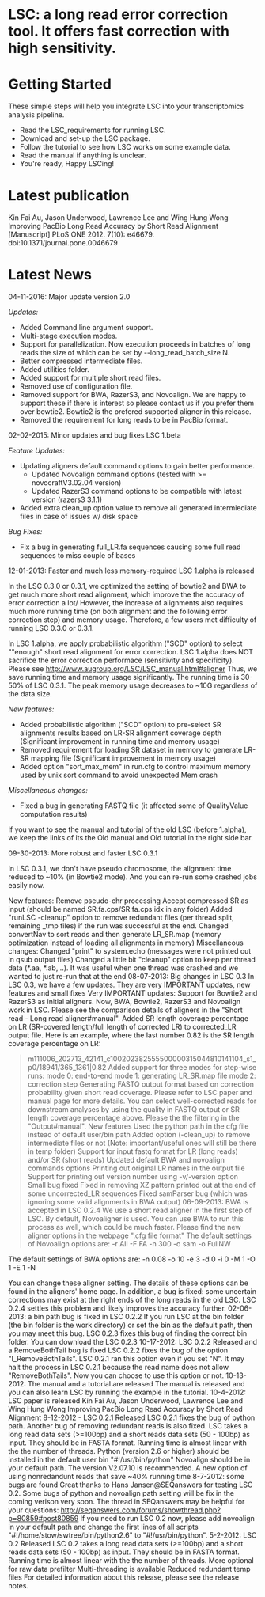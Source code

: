 # LSC: a long read error correction tool. It offers fast correction with high sensitivity.

# Getting Started
These simple steps will help you integrate LSC into your transcriptomics analysis pipeline.

* Read the LSC_requirements for running LSC.
* Download and set-up the LSC package.
* Follow the tutorial to see how LSC works on some example data.
* Read the manual if anything is unclear.
* You're ready, Happy LSCing!

# Latest publication
Kin Fai Au, Jason Underwood, Lawrence Lee and Wing Hung Wong 
Improving PacBio Long Read Accuracy by Short Read Alignment [Manuscript] 
PLoS ONE 2012. 7(10): e46679. doi:10.1371/journal.pone.0046679

# Latest News
04-11-2016: Major update version 2.0

*Updates:*
* Added Command line argument support.
* Multi-stage execution modes.
* Support for parallelization. Now execution proceeds in batches of long reads the size of which can be set by --long_read_batch_size N.
* Better compressed intermediate files.
* Added utilities folder.
* Added support for multiple short read files.
* Removed use of configuration file.
* Removed support for BWA, RazerS3, and Novoalign. We are happy to support these if there is interest so please contact us if you prefer them over bowtie2. Bowtie2 is the prefered supported aligner in this release.
* Removed the requirement for long reads to be in PacBio format.

02-02-2015: Minor updates and bug fixes LSC 1.beta

*Feature Updates:*

* Updating aligners default command options to gain better performance.
	* Updated Novoalign command options (tested with >= novocraftV3.02.04 version)
	* Updated RazerS3 command options to be compatible with latest version (razers3 3.1.1)
* Added extra clean_up option value to remove all generated intermiediate files in case of issues w/ disk space

*Bug Fixes:*

* Fix a bug in generating full_LR.fa sequences causing some full read sequences to miss couple of bases
 
 12-01-2013: Faster and much less memory-required LSC 1.alpha is released
 
In the LSC 0.3.0 or 0.3.1, we optimized the setting of bowtie2 and BWA to get much more short read alignment, which improve the the accuracy of error correction a lot/ However, the increase of alignments also requires much more running time (on both alignment and the following error correction step) and memory usage. Therefore, a few users met difficulty of running LSC 0.3.0 or 0.3.1.

In LSC 1.alpha, we apply probabilistic algorithm ("SCD" option) to select ""enough" short read alignment for error correction. LSC 1.alpha does NOT sacrifice the error correction performace (sensitivity and specificity). Please see http://www.augroup.org/LSC/LSC_manual.html#aligner Thus, we save running time and memory usage significantly. The running time is 30-50% of LSC 0.3.1. The peak memory usage decreases to ~10G regardless of the data size.

*New features:*

* Added probabilistic algorithm ("SCD" option) to pre-select SR alignments results based on LR-SR alignment coverage depth (Significant improvement in running time and memory usage)
* Removed requirement for loading SR dataset in memory to generate LR-SR mapping file (Significant improvement in memory usage)
* Added option "sort_max_mem" in run.cfg to control maximum memory used by unix sort command to avoid unexpected Mem crash

*Miscellaneous changes:*
* Fixed a bug in generating FASTQ file (it affected some of QualityValue computation results)

If you want to see the manual and tutorial of the old LSC (before 1.alpha), we keep the links of its the Old manual and Old tutorial in the right side bar.

09-30-2013: More robust and faster LSC 0.3.1

In LSC 0.3.1, we don't have pseudo chromosome, the alignment time reduced to ~10% (in Bowtie2 mode). And you can re-run some crashed jobs easily now.

New features:
Remove pseudo-chr processing
Accept compressed SR as input (should be named SR.fa.cps/SR.fa.cps.idx in any folder)
Added "runLSC -cleanup" option to remove redundant files (per thread split, remaining _tmp files) if the run was successful at the end.
Changed convertNav to sort reads and then generate LR_SR.map (memory optimization instead of loading all alignments in memory)
Miscellaneous changes:
Changed "print" to system.echo (messages were not printed out in qsub output files)
Changed a little bit "cleanup" option to keep per thread data (*.aa, *.ab, ..). It was useful when one thread was crashed and we wanted to just re-run that at the end
 08-07-2013: Big changes in LSC 0.3
In LSC 0.3, we have a few updates. They are very IMPORTANT updates, new features and small fixes
Very IMPORTANT updates:
Support for Bowtie2 and RazerS3 as initial aligners. Now, BWA, Bowtie2, RazerS3 and Novoalign work in LSC. Please see the comparison details of aligners in the "Short read - Long read aligner#manual".
Added SR length coverage percentage on LR (SR-covered length/full length of corrected LR) to corrected_LR output file. Here is an example, where the last number 0.82 is the SR length coverage percentage on LR:
>m111006_202713_42141_c100202382555500000315044810141104_s1_p0/18941/365_1361|0.82
Added support for three modes for step-wise runs:
mode 0: end-to-end
mode 1: generating LR_SR.map file
mode 2: correction step
Generating FASTQ output format based on correction probability given short read coverage. Please refer to LSC paper and manual page for more details. You can select well-corrected reads for downstream analyses by using the quality in FASTQ output or SR length coverage percentage above. Please the the filtering in the "Output#manual".
New features
Used the python path in the cfg file instead of default user/bin path
Added option (-clean_up) to remove intermediate files or not (Note: important/useful ones will still be there in temp folder)
Support for input fastq format for LR (long reads) and/or SR (short reads)
Updated default BWA and novoalign commands options
Printing out original LR names in the output file
Support for printing out version number using -v/-version option
Small bug fixed
Fixed in removing XZ pattern printed out at the end of some uncorrected_LR sequences
Fixed samParser bug (which was ignoring some valid alignments in BWA output)
 06-09-2013: BWA is accepted in LSC 0.2.4
We use a short read aligner in the first step of LSC. By default, Novoaligner is used. You can use BWA to run this process as well, which could be much faster. Please find the new aligner options in the webpage ".cfg file format"
The default settings of Novoalign options are:
	-r All -F FA  -n 300 -o sam -o FullNW 
    
The default settings of BWA options are:
	-n 0.08 -o 10 -e 3 -d 0 -i 0 -M 1 -O 1 -E  1 -N 
    
You can change these aligner setting. The details of these options can be found in the aligners' home page.
In addition, a bug is fixed:
some uncertain corrections may exist at the right ends of the long reads in the old LSC. LSC 0.2.4 settles this problem and likely improves the accuracy further.
 02-06-2013: a bin path bug is fixed in LSC 0.2.2
If you run LSC at the bin folder (the bin folder is the work directory) or set the bin as the default path, then you may meet this bug. LSC 0.2.3 fixes this bug of finding the correct bin folder. You can download the LSC 0.2.3 
 10-17-2012: LSC 0.2.2 Released and a RemoveBothTail bug is fixed
LSC 0.2.2 fixes the bug of the option "I_RemoveBothTails". LSC 0.2.1 ran this option even if you set "N". It may halt the process in LSC 0.2.1 because the read name does not allow "RemoveBothTails". Now you can choose to use this option or not. 
 10-13-2012: The manual and a tutorial are released
The manual is released and you can also learn LSC by running the example in the tutorial. 
 10-4-2012: LSC paper is released
Kin Fai Au, Jason Underwood, Lawrence Lee and Wing Hung Wong 
Improving PacBio Long Read Accuracy by Short Read Alignment
 8-12-2012 - LSC 0.2.1 Released
LSC 0.2.1 fixes the bug of python path. Another bug of removing redundant reads is also fixed. LSC takes a long read data sets (>=100bp) and a short reads data sets (50 - 100bp) as input. They should be in FASTA format. Running time is almost linear with the the number of threads.
Python (version 2.6 or higher) should be installed in the default user bin "#!/usr/bin/python"
Novoalign should be in your default path. The version V2.07.10 is recommended.
A new option of using nonredandunt reads that save ~40% running time
 8-7-2012: some bugs are found
Great thanks to Hans Jansen@SEQanswers for testing LSC 0.2. Some bugs of python and novoalign path setting will be fix in the coming verison very soon. The thread in SEQanswers may be helpful for your questions: http://seqanswers.com/forums/showthread.php?p=80859#post80859
If you need to run LSC 0.2 now, please add novoalign in your default path and change the first lines of all scripts "#!/home/stow/swtree/bin/python2.6" to "#!/usr/bin/python".
 5-2-2012: LSC 0.2 Released
LSC 0.2 takes a long read data sets (>=100bp) and a short reads data sets (50 - 100bp) as input. They should be in FASTA format. Running time is almost linear with the the number of threads.
More optional for raw data prefilter
Multi-threading is available
Reduced redundant temp files
For detailed information about this release, please see the release notes.
